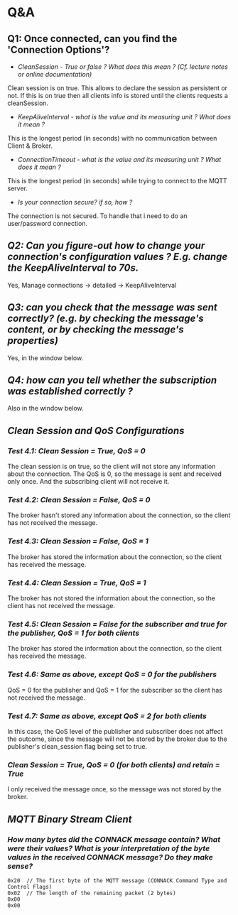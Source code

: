 # Q&A

## Q1: Once connected, can you find the 'Connection Options'?
  
* *CleanSession - True or false ? What does this mean ? (Cf. lecture notes or online documentation)*

Clean session is on true. This allows to declare the session as persistent or not. If this is on true then all clients info is stored until the clients requests a cleanSession.

* *KeepAliveInterval - what is the value and its measuring unit ? What does it mean ?*

This is the longest period (in seconds) with no communication between Client & Broker.

* *ConnectionTimeout - what is the value and its measuring unit ? What does it mean ?*

This is the longest period (in seconds) while trying to connect to the MQTT server.

* *Is your connection secure? if so, how ?*

The connection is not secured. To handle that i need to do an user/password connection.

## *Q2: Can you figure-out how to change your connection's configuration values ? E.g. change the KeepAliveInterval to 70s.*

Yes, Manage connections -> detailed -> KeepAliveInterval

## *Q3: can you check that the message was sent correctly? (e.g. by checking the message's content, or by checking the message's properties)*

Yes, in the window below.

## *Q4: how can you tell whether the subscription was established correctly ?*

Also in the window below.

## *Clean Session and QoS Configurations*

### *Test 4.1: Clean Session = True, QoS = 0*

The clean session is on true, so the client will not store any information about the connection. The QoS is 0, so the message is sent and received only once. And the subscribing client will not receive it.

### *Test 4.2: Clean Session = False, QoS = 0*

The broker hasn't stored any information about the connection, so the client has not received the message.

### *Test 4.3: Clean Session = False, QoS = 1*

The broker has stored the information about the connection, so the client has received the message.

### *Test 4.4: Clean Session = True, QoS = 1*

The broker has not stored the information about the connection, so the client has not received the message.

### *Test 4.5: Clean Session = False for the subscriber and true for the publisher, QoS = 1 for both clients*

The broker has stored the information about the connection, so the client has received the message.

### *Test 4.6: Same as above, except QoS = 0 for the publishers*

QoS = 0 for the publisher and QoS = 1 for the subscriber so the client has not received the message.

### *Test 4.7: Same as above, except QoS = 2 for both clients*

In this case, the QoS level of the publisher and subscriber does not affect the outcome, since the message will not be stored by the broker due to the publisher's clean_session flag being set to true.

### *Clean Session = True, QoS = 0 (for both clients) and retain = True*

I only received the message once, so the message was not stored by the broker.

## *MQTT Binary Stream Client*

### *How many bytes did the CONNACK message contain? What were their values? What is your interpretation of the byte values in the received CONNACK message? Do they make sense?*
````
0x20  // The first byte of the MQTT message (CONNACK Command Type and Control Flags)
0x02  // The length of the remaining packet (2 bytes)
0x00  
0x00 
````

